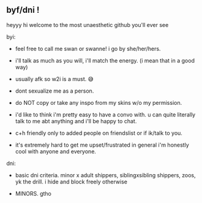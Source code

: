 ## byf/dni !

heyyy hi welcome to the most unaesthetic github you'll ever see

byi:

- feel free to call me swan or swanne! i go by she/her/hers. 

- i'll talk as much as you will, i'll match the energy. (i mean that in a good way)

- usually afk so w2i is a must. 😅

- dont sexualize me as a person. 

- do NOT copy or take any inspo from my skins w/o my permission.

- i'd like to think i'm pretty easy to have a convo with. u can quite literally talk to me abt anything and i'll be happy to chat.

- c+h friendly only to added people on friendslist or if ik/talk to you. 

- it's extremely hard to get me upset/frustrated in general i'm honestly cool with anyone and everyone. 

dni:
  
- basic dni criteria. minor x adult shippers, siblingxsibling shippers, zoos, yk the drill. i hide and block freely otherwise
 
- MINORS. gtho 
